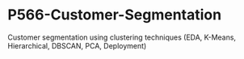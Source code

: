 # P566-Customer-Segmentation
Customer segmentation using clustering techniques (EDA, K-Means, Hierarchical, DBSCAN, PCA, Deployment)
